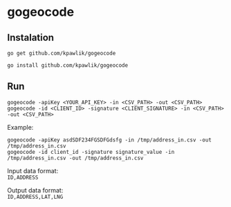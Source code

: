 # gogeocode

## Instalation

```go get github.com/kpawlik/gogeocode```

```go install github.com/kpawlik/gogeocode```


## Run
```
gogeocode -apiKey <YOUR_API_KEY> -in <CSV_PATH> -out <CSV_PATH>
gogeocode -id <CLIENT_ID> -signature <CLIENT_SIGNATURE> -in <CSV_PATH> -out <CSV_PATH>
```
Example:
```
gogeocode -apiKey asdSDF234FGSDFGdsfg -in /tmp/address_in.csv -out /tmp/address_in.csv
gogeocode -id client_id -signature signature_value -in /tmp/address_in.csv -out /tmp/address_in.csv
```


Input data format:  
```ID,ADDRESS```

Output data format:  
```ID,ADDRESS,LAT,LNG```
